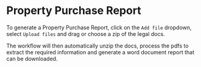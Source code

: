 # Property Purchase Report

To generate a Property Purchase Report, click on the `Add file` dropdown,  select `Upload files` and drag or choose a zip of the legal docs.

The workflow will then automatically unzip the docs, process the pdfs to extract the required information and generate a word document report that can be downloaded.

